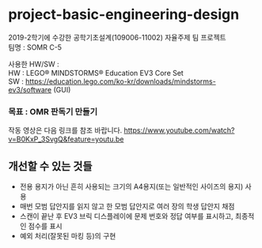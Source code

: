 # project-basic-engineering-design
2019-2학기에 수강한 공학기초설계(109006-11002) 자율주제 팀 프로젝트\
팀명 : SOMR C-5

사용한 HW/SW : \
HW : LEGO® MINDSTORMS® Education EV3 Core Set\
SW : https://education.lego.com/ko-kr/downloads/mindstorms-ev3/software (GUI)

### 목표 : OMR 판독기 만들기
작동 영상은 다음 링크를 참조 바랍니다. https://www.youtube.com/watch?v=B0KxP_3SvgQ&feature=youtu.be

## 개선할 수 있는 것들
* 전용 용지가 아닌 흔히 사용되는 크기의 A4용지(또는 일반적인 사이즈의 용지) 사용
* 매번 모범 답안지를 읽지 않고 한 모범 답안지로 여러 장의 학생 답안지 채점
* 스캔이 끝난 후 EV3 브릭 디스플레이에 문제 번호와 정답 여부를 표시하고, 최종적인 점수를 표시
* 예외 처리(잘못된 마킹 등)의 구현

